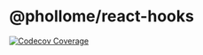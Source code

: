 # @phollome/react-hooks

[![Codecov Coverage](https://img.shields.io/codecov/c/github/phollome/react-hooks/main.svg?style=flat-square)](https://codecov.io/gh/phollome/react-hooks/)
